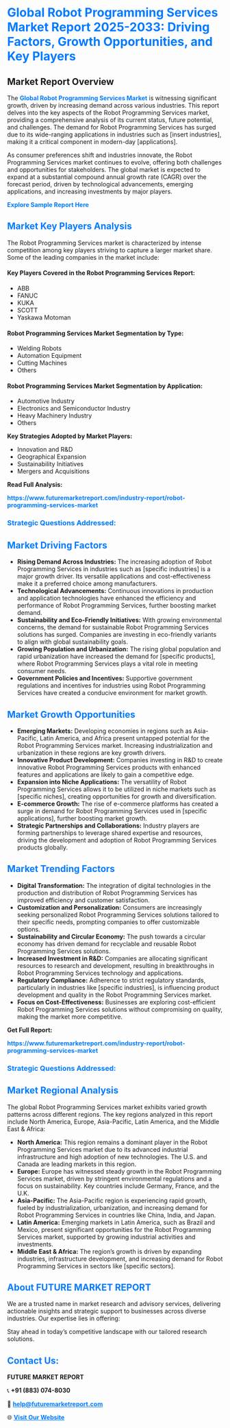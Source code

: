 <h1 style="color: #007BFF;">Global Robot Programming Services Market Report 2025-2033: Driving Factors, Growth Opportunities, and Key Players</h1>

<section id="overview">
<h2>Market Report Overview</h2>
<p>The <a href="https://www.futuremarketreport.com/industry-report/robot-programming-services-market" style="color: #007BFF; text-decoration: none;"><strong>Global Robot Programming Services Market</strong></a> is witnessing significant growth, driven by increasing demand across various industries. This report delves into the key aspects of the Robot Programming Services market, providing a comprehensive analysis of its current status, future potential, and challenges. The demand for Robot Programming Services has surged due to its wide-ranging applications in industries such as [insert industries], making it a critical component in modern-day [applications].</p>
<p>As consumer preferences shift and industries innovate, the Robot Programming Services market continues to evolve, offering both challenges and opportunities for stakeholders. The global market is expected to expand at a substantial compound annual growth rate (CAGR) over the forecast period, driven by technological advancements, emerging applications, and increasing investments by major players.</p>
</section>

<section id="overview">
<p><a href="https://www.futuremarketreport.com/request-sample/reportId=32279" style="color: #007BFF; text-decoration: none;"><strong>Explore Sample Report Here</strong></a></p>
</section>

<section id="key-players">
<h2 style="color: #007BFF;">Market Key Players Analysis</h2>
<p>The Robot Programming Services market is characterized by intense competition among key players striving to capture a larger market share. Some of the leading companies in the market include:</p>
<h4>Key Players Covered in the Robot Programming Services Report:</h4>
<ul><li>ABB</li><li>FANUC</li><li>KUKA</li><li>SCOTT</li><li>Yaskawa Motoman</li></ul>
<h4>Robot Programming Services Market Segmentation by Type:</h4>
<ul><li>Welding Robots</li><li>Automation Equipment</li><li>Cutting Machines</li><li>Others</li></ul>

<h4>Robot Programming Services Market Segmentation by Application:</h4>
<ul><li>Automotive Industry</li><li>Electronics and Semiconductor Industry</li><li>Heavy Machinery Industry</li><li>Others</li></ul>
<p><strong>Key Strategies Adopted by Market Players:</strong></p>
<ul>
<li>Innovation and R&D</li>
<li>Geographical Expansion</li>
<li>Sustainability Initiatives</li>
<li>Mergers and Acquisitions</li>
</ul>
</section>

<section>
<p><strong>Read Full Analysis: </strong></p><a href="https://www.futuremarketreport.com/industry-report/robot-programming-services-market" style="color: #007BFF; text-decoration: none;"><strong>https://www.futuremarketreport.com/industry-report/robot-programming-services-market</strong></a>
<h3 style="color: #007BFF;">Strategic Questions Addressed:</h3>
</section>

<section id="driving-factors">
<h2 style="color: #007BFF;">Market Driving Factors</h2>
<ul>
<li><strong>Rising Demand Across Industries:</strong> The increasing adoption of Robot Programming Services in industries such as [specific industries] is a major growth driver. Its versatile applications and cost-effectiveness make it a preferred choice among manufacturers.</li>
<li><strong>Technological Advancements:</strong> Continuous innovations in production and application technologies have enhanced the efficiency and performance of Robot Programming Services, further boosting market demand.</li>
<li><strong>Sustainability and Eco-Friendly Initiatives:</strong> With growing environmental concerns, the demand for sustainable Robot Programming Services solutions has surged. Companies are investing in eco-friendly variants to align with global sustainability goals.</li>
<li><strong>Growing Population and Urbanization:</strong> The rising global population and rapid urbanization have increased the demand for [specific products], where Robot Programming Services plays a vital role in meeting consumer needs.</li>
<li><strong>Government Policies and Incentives:</strong> Supportive government regulations and incentives for industries using Robot Programming Services have created a conducive environment for market growth.</li>
</ul>
</section>

<section id="growth-opportunities">
<h2 style="color: #007BFF;">Market Growth Opportunities</h2>
<ul>
<li><strong>Emerging Markets:</strong> Developing economies in regions such as Asia-Pacific, Latin America, and Africa present untapped potential for the Robot Programming Services market. Increasing industrialization and urbanization in these regions are key growth drivers.</li>
<li><strong>Innovative Product Development:</strong> Companies investing in R&D to create innovative Robot Programming Services products with enhanced features and applications are likely to gain a competitive edge.</li>
<li><strong>Expansion into Niche Applications:</strong> The versatility of Robot Programming Services allows it to be utilized in niche markets such as [specific niches], creating opportunities for growth and diversification.</li>
<li><strong>E-commerce Growth:</strong> The rise of e-commerce platforms has created a surge in demand for Robot Programming Services used in [specific applications], further boosting market growth.</li>
<li><strong>Strategic Partnerships and Collaborations:</strong> Industry players are forming partnerships to leverage shared expertise and resources, driving the development and adoption of Robot Programming Services products globally.</li>
</ul>
</section>

<section id="trending-factors">
<h2 style="color: #007BFF;">Market Trending Factors</h2>
<ul>
<li><strong>Digital Transformation:</strong> The integration of digital technologies in the production and distribution of Robot Programming Services has improved efficiency and customer satisfaction.</li>
<li><strong>Customization and Personalization:</strong> Consumers are increasingly seeking personalized Robot Programming Services solutions tailored to their specific needs, prompting companies to offer customizable options.</li>
<li><strong>Sustainability and Circular Economy:</strong> The push towards a circular economy has driven demand for recyclable and reusable Robot Programming Services solutions.</li>
<li><strong>Increased Investment in R&D:</strong> Companies are allocating significant resources to research and development, resulting in breakthroughs in Robot Programming Services technology and applications.</li>
<li><strong>Regulatory Compliance:</strong> Adherence to strict regulatory standards, particularly in industries like [specific industries], is influencing product development and quality in the Robot Programming Services market.</li>
<li><strong>Focus on Cost-Effectiveness:</strong> Businesses are exploring cost-efficient Robot Programming Services solutions without compromising on quality, making the market more competitive.</li>
</ul>
</section>

<section>
<p><strong>Get Full Report: </strong></p><a href="https://www.futuremarketreport.com/industry-report/robot-programming-services-market" style="color: #007BFF; text-decoration: none;"><strong>https://www.futuremarketreport.com/industry-report/robot-programming-services-market</strong></a>
<h3 style="color: #007BFF;">Strategic Questions Addressed:</h3>
</section>


<section id="regional-analysis">
<h2 style="color: #007BFF;">Market Regional Analysis</h2>
<p>The global Robot Programming Services market exhibits varied growth patterns across different regions. The key regions analyzed in this report include North America, Europe, Asia-Pacific, Latin America, and the Middle East & Africa:</p>
<ul>
<li><strong>North America:</strong> This region remains a dominant player in the Robot Programming Services market due to its advanced industrial infrastructure and high adoption of new technologies. The U.S. and Canada are leading markets in this region.</li>
<li><strong>Europe:</strong> Europe has witnessed steady growth in the Robot Programming Services market, driven by stringent environmental regulations and a focus on sustainability. Key countries include Germany, France, and the U.K.</li>
<li><strong>Asia-Pacific:</strong> The Asia-Pacific region is experiencing rapid growth, fueled by industrialization, urbanization, and increasing demand for Robot Programming Services in countries like China, India, and Japan.</li>
<li><strong>Latin America:</strong> Emerging markets in Latin America, such as Brazil and Mexico, present significant opportunities for the Robot Programming Services market, supported by growing industrial activities and investments.</li>
<li><strong>Middle East & Africa:</strong> The region’s growth is driven by expanding industries, infrastructure development, and increasing demand for Robot Programming Services in sectors like [specific sectors].</li>
</ul>
</section>

<footer>
<h2 style="color: #007BFF;">About FUTURE MARKET REPORT</h2>
<p>We are a trusted name in market research and advisory services, delivering actionable insights and strategic support to businesses across diverse industries. Our expertise lies in offering:</p>

<p>Stay ahead in today’s competitive landscape with our tailored research solutions.</p>

<h2 style="color: #007BFF;">Contact Us:</h2>
<p><strong>FUTURE MARKET REPORT</strong></p>
<p>📞 <strong>+91 (883) 074-8030</strong></p>
<p>📧 <strong><a href="mailto:help@futuremarketreport.com" style="color: #007BFF;">help@futuremarketreport.com</a></strong></p>
<p>🌐 <strong><a href="https://www.futuremarketreport.com/" style="color: #007BFF;">Visit Our Website</a></strong></p>
</footer>